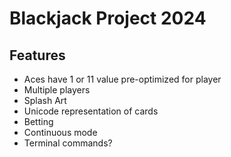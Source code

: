 # Blackjack Project 2024

## Features
- Aces have 1 or 11 value pre-optimized for player
- Multiple players
- Splash Art
- Unicode representation of cards
- Betting
- Continuous mode
- Terminal commands?
